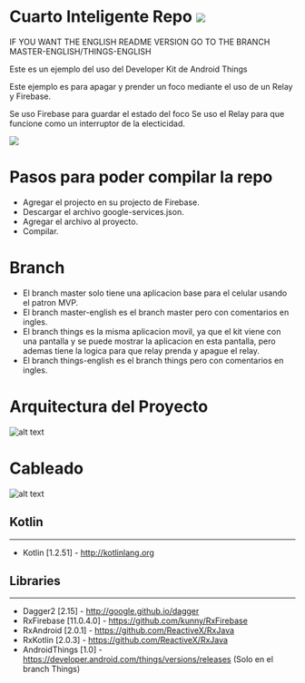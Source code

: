 # Cuarto Inteligente Repo <a href="https://codeclimate.com/github/carlosgub/Cuarto-Inteligente-Repo"><img src="https://api.codeclimate.com/v1/badges/a99a88d28ad37a79dbf6/maintainability" /></a>

IF YOU WANT THE ENGLISH README VERSION GO TO THE BRANCH MASTER-ENGLISH/THINGS-ENGLISH

Este es un ejemplo del uso del Developer Kit de Android Things

Este ejemplo es para apagar y prender un foco mediante el uso de un Relay y Firebase.

Se uso Firebase para guardar el estado del foco
Se uso el Relay para que funcione como un interruptor de la electicidad.

![](prueba_app.gif)

# Pasos para poder compilar la repo
* Agregar el projecto en su projecto de Firebase.
* Descargar el archivo google-services.json.
* Agregar el archivo al proyecto.
* Compilar.

# Branch

* El branch master solo tiene una aplicacion base para el celular usando el patron MVP.
* El branch master-english es el branch master pero con comentarios en ingles.
* El branch things es la misma aplicacion movil, ya que el kit viene con una pantalla y se puede mostrar la aplicacion en esta pantalla, pero ademas tiene la logica para que relay prenda y apague el relay.
* El branch things-english es el branch things pero con comentarios en ingles.

# Arquitectura del Proyecto
 ![alt text](https://i.imgur.com/BNJRf13.png)
 
# Cableado
 ![alt text](https://i.imgur.com/5R73nSx.png)

## Kotlin
---
 * Kotlin [1.2.51] - http://kotlinlang.org
 
 ## Libraries
---
 * Dagger2 [2.15] - http://google.github.io/dagger
 * RxFirebase [11.0.4.0] - https://github.com/kunny/RxFirebase
 * RxAndroid [2.0.1] - https://github.com/ReactiveX/RxJava
 * RxKotlin [2.0.3] - https://github.com/ReactiveX/RxJava
 * AndroidThings [1.0] - https://developer.android.com/things/versions/releases (Solo en el branch Things)
 
